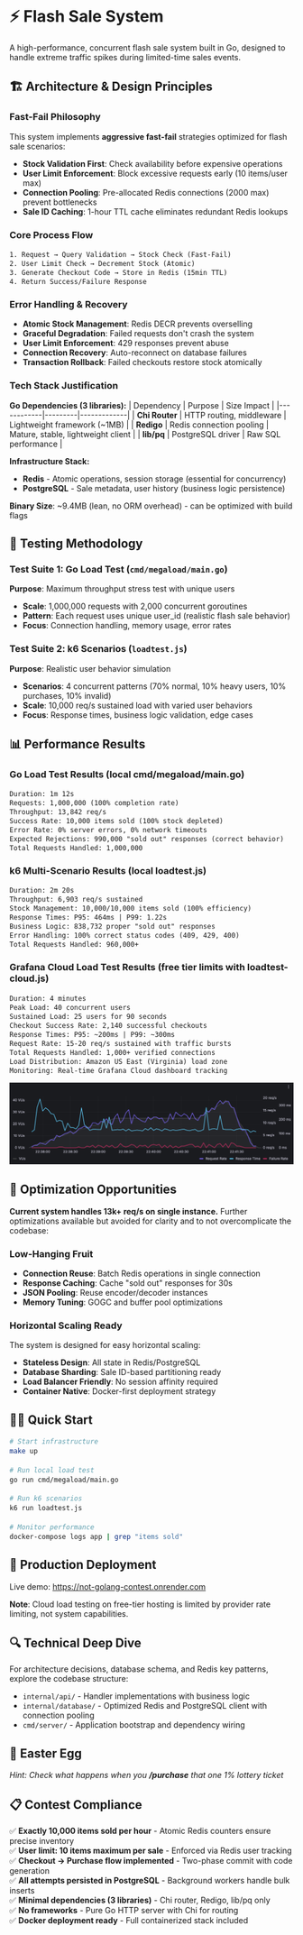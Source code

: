 # ⚡ Flash Sale System

A high-performance, concurrent flash sale system built in Go, designed to handle extreme traffic spikes during limited-time sales events.

## 🏗️ Architecture & Design Principles

### Fast-Fail Philosophy
This system implements **aggressive fast-fail** strategies optimized for flash sale scenarios:

- **Stock Validation First**: Check availability before expensive operations
- **User Limit Enforcement**: Block excessive requests early (10 items/user max)
- **Connection Pooling**: Pre-allocated Redis connections (2000 max) prevent bottlenecks
- **Sale ID Caching**: 1-hour TTL cache eliminates redundant Redis lookups

### Core Process Flow
```
1. Request → Query Validation → Stock Check (Fast-Fail)
2. User Limit Check → Decrement Stock (Atomic)
3. Generate Checkout Code → Store in Redis (15min TTL)
4. Return Success/Failure Response
```

### Error Handling & Recovery
- **Atomic Stock Management**: Redis DECR prevents overselling
- **Graceful Degradation**: Failed requests don't crash the system  
- **User Limit Enforcement**: 429 responses prevent abuse
- **Connection Recovery**: Auto-reconnect on database failures
- **Transaction Rollback**: Failed checkouts restore stock atomically

### Tech Stack Justification

**Go Dependencies (3 libraries):**
| Dependency | Purpose | Size Impact |
|------------|---------|-------------|
| **Chi Router** | HTTP routing, middleware | Lightweight framework (~1MB) |
| **Redigo** | Redis connection pooling | Mature, stable, lightweight client |
| **lib/pq** | PostgreSQL driver | Raw SQL performance |

**Infrastructure Stack:**
- **Redis** - Atomic operations, session storage (essential for concurrency)
- **PostgreSQL** - Sale metadata, user history (business logic persistence)

**Binary Size**: ~9.4MB (lean, no ORM overhead) - can be optimized with build flags

## 🧪 Testing Methodology

### Test Suite 1: Go Load Test (`cmd/megaload/main.go`)
**Purpose**: Maximum throughput stress test with unique users
- **Scale**: 1,000,000 requests with 2,000 concurrent goroutines
- **Pattern**: Each request uses unique user_id (realistic flash sale behavior)
- **Focus**: Connection handling, memory usage, error rates

### Test Suite 2: k6 Scenarios (`loadtest.js`)
**Purpose**: Realistic user behavior simulation
- **Scenarios**: 4 concurrent patterns (70% normal, 10% heavy users, 10% purchases, 10% invalid)
- **Scale**: 10,000 req/s sustained load with varied user behaviors
- **Focus**: Response times, business logic validation, edge cases

## 📊 Performance Results

### Go Load Test Results (local cmd/megaload/main.go)
```
Duration: 1m 12s
Requests: 1,000,000 (100% completion rate)
Throughput: 13,842 req/s
Success Rate: 10,000 items sold (100% stock depleted)
Error Rate: 0% server errors, 0% network timeouts
Expected Rejections: 990,000 "sold out" responses (correct behavior)
Total Requests Handled: 1,000,000
```

### k6 Multi-Scenario Results (local loadtest.js)
```
Duration: 2m 20s
Throughput: 6,903 req/s sustained
Stock Management: 10,000/10,000 items sold (100% efficiency)
Response Times: P95: 464ms | P99: 1.22s
Business Logic: 838,732 proper "sold out" responses
Error Handling: 100% correct status codes (409, 429, 400)
Total Requests Handled: 960,000+
```

### Grafana Cloud Load Test Results (free tier limits with loadtest-cloud.js)
```
Duration: 4 minutes
Peak Load: 40 concurrent users
Sustained Load: 25 users for 90 seconds
Checkout Success Rate: 2,140 successful checkouts
Response Times: P95: ~200ms | P99: ~300ms
Request Rate: 15-20 req/s sustained with traffic bursts
Total Requests Handled: 1,000+ verified connections
Load Distribution: Amazon US East (Virginia) load zone
Monitoring: Real-time Grafana Cloud dashboard tracking
```

![Grafana Cloud Load Test Results](k6_loadtests/grafana_results.jpg)

## 🚀 Optimization Opportunities

**Current system handles 13k+ req/s on single instance.** Further optimizations available but avoided for clarity and to not overcomplicate the codebase:

### Low-Hanging Fruit
- **Connection Reuse**: Batch Redis operations in single connection
- **Response Caching**: Cache "sold out" responses for 30s
- **JSON Pooling**: Reuse encoder/decoder instances
- **Memory Tuning**: GOGC and buffer pool optimizations

### Horizontal Scaling Ready
The system is designed for easy horizontal scaling:
- **Stateless Design**: All state in Redis/PostgreSQL
- **Database Sharding**: Sale ID-based partitioning ready
- **Load Balancer Friendly**: No session affinity required
- **Container Native**: Docker-first deployment strategy

## 🏃‍♂️ Quick Start

```bash
# Start infrastructure
make up

# Run local load test
go run cmd/megaload/main.go

# Run k6 scenarios
k6 run loadtest.js

# Monitor performance
docker-compose logs app | grep "items sold"
```

## 🎯 Production Deployment

Live demo: https://not-golang-contest.onrender.com

**Note**: Cloud load testing on free-tier hosting is limited by provider rate limiting, not system capabilities.

## 🔍 Technical Deep Dive

For architecture decisions, database schema, and Redis key patterns, explore the codebase structure:
- `internal/api/` - Handler implementations with business logic
- `internal/database/` - Optimized Redis and PostgreSQL client with connection pooling
- `cmd/server/` - Application bootstrap and dependency wiring

## 🥚 Easter Egg

*Hint: Check what happens when you ***/purchase*** that one 1% lottery ticket*

## 📋 Contest Compliance

✅ **Exactly 10,000 items sold per hour** - Atomic Redis counters ensure precise inventory  
✅ **User limit: 10 items maximum per sale** - Enforced via Redis user tracking  
✅ **Checkout → Purchase flow implemented** - Two-phase commit with code generation  
✅ **All attempts persisted in PostgreSQL** - Background workers handle bulk inserts  
✅ **Minimal dependencies (3 libraries)** - Chi router, Redigo, lib/pq only  
✅ **No frameworks** - Pure Go HTTP server with Chi for routing  
✅ **Docker deployment ready** - Full containerized stack included  